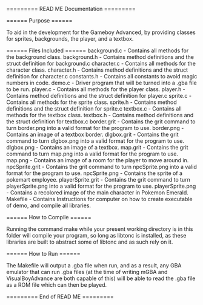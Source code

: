 ========= READ ME Documentation =========

====== Purpose ======

To aid in the development for the Gameboy Advanced, by providing classes for sprites, backgrounds, the player, and a textbox.

====== Files Included ======
background.c - Contains all methods for the background class.
background.h - Contains method definitions and the struct definition for background.c
character.c - Contains all methods for the character class.
character.h - Contains method definitions and the struct definition for character.c
constants.h - Contains all constants to avoid magic numbers in code.
demo.c - Driver program that will be turned into a .gba file to be run.
player.c - Contains all methods for the player class.
player.h - Contains method definitions and the struct definition for player.c
sprite.c - Contains all methods for the sprite class.
sprite.h - Contains method definitions and the struct definition for sprite.c
textbox.c - Contains all methods for the textbox class.
textbox.h - Contains method definitions and the struct definition for textbox.c
border.grit - Contains the grit command to turn border.png into a valid format for the program to use.
border.png - Contains an image of a textbox border.
dlgbox.grit - Contains the grit command to turn dlgbox.png into a valid format for the program to use.
dlgbox.png - Contains an image of a textbox.
map.grit - Contains the grit command to turn map.png into a valid format for the program to use.
map.png - Contains an image of a room for the player to move around in.
npcSprite.grit - Contains the grit command to turn npcSprite.png into a valid format for the program to use.
npcSprite.png - Contains the sprite of a pokemart employee.
playerSprite.grit - Contains the grit command to turn playerSprite.png into a valid format for the program to use.
playerSprite.png - Contains a recolored image of the main character in Pokemon Emerald.
Makefile - Contains Instructions for computer on how to create executable of demo, and compile all libraries.

====== How to Compile ======

Running the command make while your present working directory is in this folder will compile your program, so long as libtonc is installed, as these libraries are built to abstract some of libtonc and as such rely on it.

====== How to Run ======

The Makefile will output a .gba file when run, and as a result, any GBA emulator that can run .gba files (at the time of writing mGBA and VisualBoyAdvance are both capable of this) will be able to read the .gba file as a ROM file which can then be played.

========= End of READ ME =========
